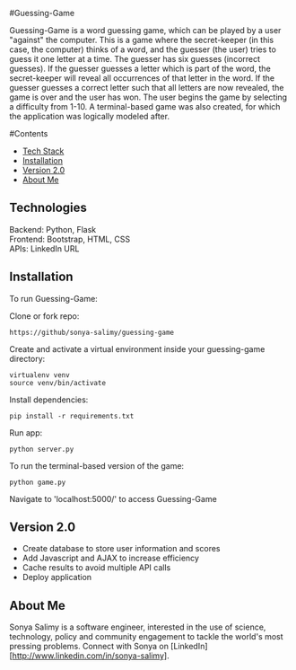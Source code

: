 #Guessing-Game

Guessing-Game is a word guessing game, which can be played by a user "against" the computer. This is a game where the secret-keeper (in this case, the computer) thinks of a word, and the guesser (the user) tries to guess it one letter at a time. The guesser has six guesses (incorrect guesses). If the guesser guesses a letter which is part of the word, the secret-keeper will reveal all occurrences of that letter in the word. If the guesser guesses a correct letter such that all letters are now revealed, the game is over and the user has won. The user begins the game by selecting a difficulty from 1-10. A terminal-based game was also created, for which the application was logically modeled after.

#Contents

* [Tech Stack](#technologies)
* [Installation](#install)
* [Version 2.0](#version)
* [About Me](#aboutme)

## <a name="technologies"></a>Technologies
Backend: Python, Flask <br/>
Frontend: Bootstrap, HTML, CSS<br/>
APIs: LinkedIn URL <br/>

## <a name="install"></a>Installation

To run Guessing-Game:

Clone or fork repo:

```
https://github/sonya-salimy/guessing-game
```

Create and activate a virtual environment inside your guessing-game directory:

```
virtualenv venv
source venv/bin/activate
```

Install dependencies:

```
pip install -r requirements.txt
```

Run app:

```
python server.py
```
To run the terminal-based version of the game:

```
python game.py
```

Navigate to 'localhost:5000/' to access Guessing-Game

## <a name='version'></a>Version 2.0
* Create database to store user information and scores
* Add Javascript and AJAX to increase efficiency 
* Cache results to avoid multiple API calls
* Deploy application

## <a name="aboutme"></a>About Me
Sonya Salimy is a software engineer, interested in the use of science, technology, policy and community engagement to tackle the world's most pressing problems.
Connect with Sonya on [LinkedIn][http://www.linkedin.com/in/sonya-salimy].

